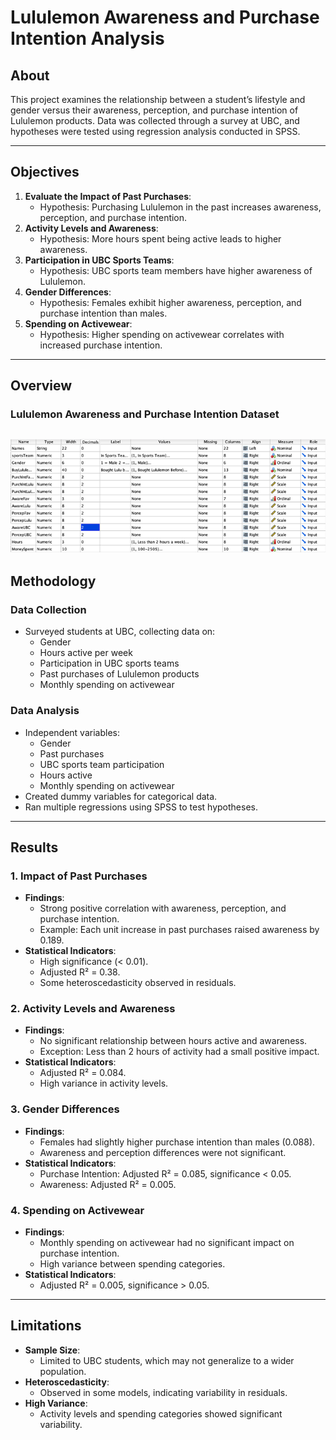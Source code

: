 # Lululemon Awareness and Purchase Intention Analysis

## About
This project examines the relationship between a student’s lifestyle and gender versus their awareness, perception, and purchase intention of Lululemon products. Data was collected through a survey at UBC, and hypotheses were tested using regression analysis conducted in SPSS.

---

## Objectives
1. **Evaluate the Impact of Past Purchases**:
   - Hypothesis: Purchasing Lululemon in the past increases awareness, perception, and purchase intention.
2. **Activity Levels and Awareness**:
   - Hypothesis: More hours spent being active leads to higher awareness.
3. **Participation in UBC Sports Teams**:
   - Hypothesis: UBC sports team members have higher awareness of Lululemon.
4. **Gender Differences**:
   - Hypothesis: Females exhibit higher awareness, perception, and purchase intention than males.
5. **Spending on Activewear**:
   - Hypothesis: Higher spending on activewear correlates with increased purchase intention.

---


## Overview

### Lululemon Awareness and Purchase Intention Dataset
![Overview](Overview)
---
## Methodology
### **Data Collection**
- Surveyed students at UBC, collecting data on:
  - Gender
  - Hours active per week
  - Participation in UBC sports teams
  - Past purchases of Lululemon products
  - Monthly spending on activewear

### **Data Analysis**
- Independent variables:
  - Gender
  - Past purchases
  - UBC sports team participation
  - Hours active
  - Monthly spending on activewear
- Created dummy variables for categorical data.
- Ran multiple regressions using SPSS to test hypotheses.

---

## Results
### **1. Impact of Past Purchases**
- **Findings**:
  - Strong positive correlation with awareness, perception, and purchase intention.
  - Example: Each unit increase in past purchases raised awareness by 0.189.
- **Statistical Indicators**:
  - High significance (< 0.01).
  - Adjusted R² = 0.38.
  - Some heteroscedasticity observed in residuals.

### **2. Activity Levels and Awareness**
- **Findings**:
  - No significant relationship between hours active and awareness.
  - Exception: Less than 2 hours of activity had a small positive impact.
- **Statistical Indicators**:
  - Adjusted R² = 0.084.
  - High variance in activity levels.

### **3. Gender Differences**
- **Findings**:
  - Females had slightly higher purchase intention than males (0.088).
  - Awareness and perception differences were not significant.
- **Statistical Indicators**:
  - Purchase Intention: Adjusted R² = 0.085, significance < 0.05.
  - Awareness: Adjusted R² = 0.005.

### **4. Spending on Activewear**
- **Findings**:
  - Monthly spending on activewear had no significant impact on purchase intention.
  - High variance between spending categories.
- **Statistical Indicators**:
  - Adjusted R² = 0.005, significance > 0.05.



---

## Limitations
- **Sample Size**:
  - Limited to UBC students, which may not generalize to a wider population.
- **Heteroscedasticity**:
  - Observed in some models, indicating variability in residuals.
- **High Variance**:
  - Activity levels and spending categories showed significant variability.


